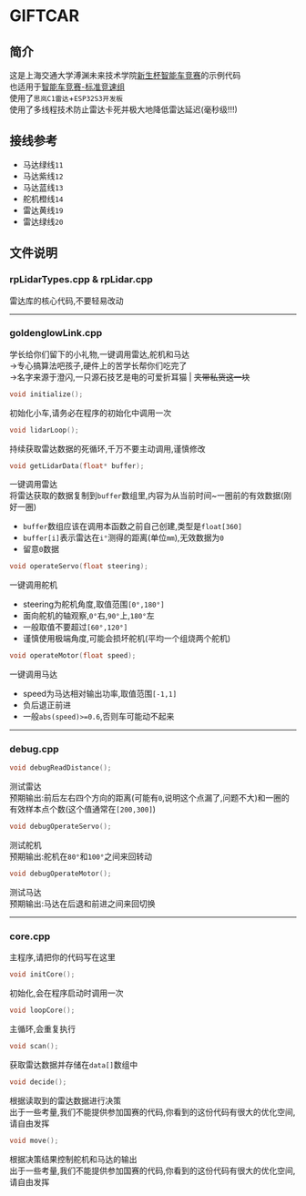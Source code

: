 # GIFTCAR

## 简介

这是上海交通大学溥渊未来技术学院<u>新生杯智能车竞赛</u>的示例代码  
也适用于<u>智能车竞赛-标准竞速组</u>  
使用了`思岚C1雷达`+`ESP32S3开发板`  
使用了多线程技术防止雷达卡死并极大地降低雷达延迟(毫秒级!!!)  

## 接线参考

- 马达绿线`11`  
- 马达紫线`12`  
- 马达蓝线`13`  
- 舵机橙线`14`  
- 雷达黄线`19`  
- 雷达绿线`20`  

## 文件说明

### rpLidarTypes.cpp & rpLidar.cpp

雷达库的核心代码,不要轻易改动  

---

### goldenglowLink.cpp

学长给你们留下的小礼物,一键调用雷达,舵机和马达  
→专心搞算法吧孩子,硬件上的苦学长帮你们吃完了  
→名字来源于澄闪,一只源石技艺是电的可爱折耳猫 | ~~夹带私货这一块~~  

``` c++
void initialize();
```

初始化小车,请务必在程序的初始化中调用一次  

``` c++
void lidarLoop();
```

持续获取雷达数据的死循环,千万不要主动调用,谨慎修改  

``` c++
void getLidarData(float* buffer);
```

一键调用雷达  
将雷达获取的数据复制到`buffer`数组里,内容为从当前时间~一圈前的有效数据(刚好一圈)  

- `buffer`数组应该在调用本函数之前自己创建,类型是`float[360]`  
- `buffer[i]`表示雷达在`i°`测得的距离(单位`mm`),无效数据为`0`  
- 留意`0`数据  

``` c++
void operateServo(float steering);
```

一键调用舵机

- steering为舵机角度,取值范围`[0°,180°]`  
- 面向舵机的轴观察,`0°`右,`90°`上,`180°`左  
- 一般取值不要超过`[60°,120°]`  
- 谨慎使用极端角度,可能会损坏舵机(平均一个组烧两个舵机)  

``` c++
void operateMotor(float speed);
```

一键调用马达

- speed为马达相对输出功率,取值范围`[-1,1]`  
- 负后退正前进  
- 一般`abs(speed)>=0.6`,否则车可能动不起来  

---

### debug.cpp  

``` c++
void debugReadDistance();
```

测试雷达  
预期输出:前后左右四个方向的距离(可能有`0`,说明这个点漏了,问题不大)和一圈的有效样本点个数(这个值通常在`[200,300]`)  

``` c++
void debugOperateServo();
```

测试舵机  
预期输出:舵机在`80°`和`100°`之间来回转动  

``` c++
void debugOperateMotor();
```

测试马达  
预期输出:马达在后退和前进之间来回切换  

---

### core.cpp

主程序,请把你的代码写在这里

``` c++
void initCore();
```

初始化,会在程序启动时调用一次  

``` c++
void loopCore();
```

主循环,会重复执行  

``` c++
void scan();
```

获取雷达数据并存储在`data[]`数组中

``` c++
void decide();
```

根据读取到的雷达数据进行决策  
出于一些考量,我们不能提供参加国赛的代码,你看到的这份代码有很大的优化空间,请自由发挥  

``` c++
void move();
```

根据决策结果控制舵机和马达的输出  
出于一些考量,我们不能提供参加国赛的代码,你看到的这份代码有很大的优化空间,请自由发挥  
